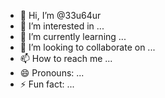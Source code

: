 - 👋 Hi, I’m @33u64ur
- 👀 I’m interested in ...
- 🌱 I’m currently learning ...
- 💞️ I’m looking to collaborate on ...
- 📫 How to reach me ...
- 😄 Pronouns: ...
- ⚡ Fun fact: ...

<!---
33u64ur/33u64ur is a ✨ special ✨ repository because its `README.md` (this file) appears on your GitHub profile.
You can click the Preview link to take a look at your changes.
--->
